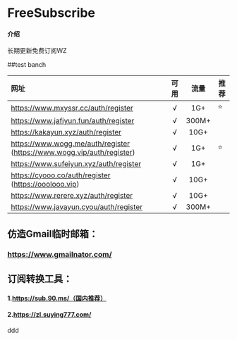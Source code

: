 # FreeSubscribe

#### 介绍
长期更新免费订阅WZ

##test banch



| 网址                                                         | 可用 | 流量  | 推荐 |
| :----------------------------------------------------------- | :--: | :---: | ---- |
| https://www.mxyssr.cc/auth/register                          |  √   |  1G+  | ⭐    |
| https://www.jafiyun.fun/auth/register                        |  √   | 300M+ |      |
| https://kakayun.xyz/auth/register                            |  √   | 10G+  |      |
| https://www.wogg.me/auth/register (https://www.wogg.vip/auth/register) |  √   |  1G+  | ⭐    |
| https://www.sufeiyun.xyz/auth/register                       |  √   |  1G+  |      |
| https://cyooo.co/auth/register  (https://ooolooo.vip)        |  √   | 10G+  |      |
| https://www.rerere.xyz/auth/register                         |  √   | 10G+  |      |
| https://www.javayun.cyou/auth/register                       |  √   | 300M+ |      |

## 仿造Gmail临时邮箱：

### https://www.gmailnator.com/

## 订阅转换工具：

#### 1.https://sub.90.ms/（国内推荐）

#### 2.https://zl.suying777.com/


ddd